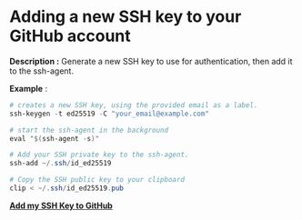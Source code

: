 # Adding a new SSH key to your GitHub account

**Description :**   Generate a new SSH key to use for authentication, then add it to the ssh-agent.
  
**Example** :

```powershell
# creates a new SSH key, using the provided email as a label.
ssh-keygen -t ed25519 -C "your_email@example.com"

# start the ssh-agent in the background
eval "$(ssh-agent -s)"

# Add your SSH private key to the ssh-agent.
ssh-add ~/.ssh/id_ed25519

# Copy the SSH public key to your clipboard
clip < ~/.ssh/id_ed25519.pub

```


**[Add my SSH Key to GitHub](https://docs.github.com/en/authentication/connecting-to-github-with-ssh/adding-a-new-ssh-key-to-your-github-account)**